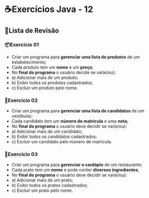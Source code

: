 # ☕Exercícios Java - 12

## 📑Lista de Revisão

### 📦Exercício 01

- Criar um programa para **gerenciar uma lista de produtos** de um estabelecimento;
- Cada produto tem um **nome** e um **preço**;
- No **final do programa** o usuário decide se vai(e/ou):
- a) Adicionar mais de um produto;
- b) Exibir todos os produtos cadastrados;
- c) Excluir um produto pelo nome.

### 📇Exercício 02

- Criar um programa para **gerenciar uma lista de candidatos** de um vestibular;
- Cada candidato tem um **número de matrícula** e uma **nota**;
- No **final do programa** o usuário deve decidir se vai(e/ou):
- a) Adicionar mais de um candidato;
- b) Exibir todos os candidatos cadastrados;
- c) Excluir um candidato pelo número de matrícula.

### 🧂Exercício 03

- Criar um programa para **gerenciar o cardápio** de um restaurante;
- Cada prato tem um **nome** e pode conter **diversos ingredientes**;
- No **final do programa** o usuário deve decidir se vai(e/ou):
- a) Adicionar mais de um prato;
- b) Exibir todos os pratos cadastrados;
- c) Excluir um prato pelo nome.